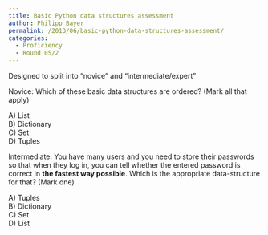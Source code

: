 ```yaml
---
title: Basic Python data structures assessment
author: Philipp Bayer
permalink: /2013/06/basic-python-data-structures-assessment/
categories:
  - Proficiency
  - Round 05/2
---
```

Designed to split into &#8220;novice&#8221; and &#8220;intermediate/expert&#8221;

Novice: Which of these basic data structures are ordered? (Mark all that apply)

A) List  
B) Dictionary  
C) Set  
D) Tuples

Intermediate: You have many users and you need to store their passwords so that when they log in, you can tell whether the entered password is correct in **the fastest way possible**. Which is the appropriate data-structure for that? (Mark one)

A) Tuples  
B) Dictionary  
C) Set  
D) List
